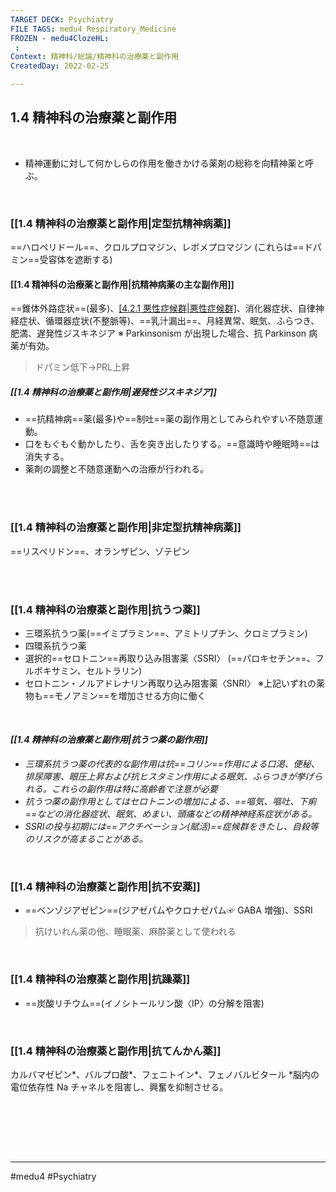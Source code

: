 ```yaml
---
TARGET DECK: Psychiatry
FILE TAGS: medu4 Respiratory_Medicine
FROZEN - medu4ClozeHL:
 : 
Context: 精神科/総論/精神科の治療薬と副作用
CreatedDay: 2022-02-25

---
```


## 1.4 精神科の治療薬と副作用

<br>

* 精神運動に対して何かしらの作用を働きかける薬剤の総称を向精神薬と呼ぶ。


<br>

### [[1.4 精神科の治療薬と副作用|定型抗精神病薬]]
==ハロペリドール==、クロルプロマジン、レボメプロマジン (これらは==ドパミン==受容体を遮断する)
<!--ID: 1646551924735-->



#### [[1.4 精神科の治療薬と副作用|抗精神病薬の主な副作用]]
==錐体外路症状==(最多)、[[4.2.1 悪性症候群|悪性症候群]](See『神経』)、消化器症状、自律神経症状、循環器症状(不整脈等)、==乳汁漏出==、月経異常、眠気、ふらつき、肥満、遅発性ジスキネジア
※ Parkinsonism が出現した場合、抗 Parkinson 病薬が有効。
>ドパミン低下→PRL上昇
<!--ID: 1646551924742-->

##### [[1.4 精神科の治療薬と副作用|遅発性ジスキネジア]]
* ==抗精神病==薬(最多)や==制吐==薬の副作用としてみられやすい不随意運動。
* 口をもぐもぐ動かしたり、舌を突き出したりする。==意識時や睡眠時==は消失する。
* 薬剤の調整と不随意運動への治療が行われる。
<!--ID: 1653205808255-->




<br><br>

### [[1.4 精神科の治療薬と副作用|非定型抗精神病薬]]
==リスペリドン==、オランザピン、ゾテピン
<!--ID: 1646551924750-->


<br><br>

### [[1.4 精神科の治療薬と副作用|抗うつ薬]]
* 三環系抗うつ薬(==イミプラミン==、アミトリプチン、クロミプラミン) 
* 四環系抗うつ薬
* 選択的==セロトニン==再取り込み阻害薬〈SSRI〉
(==パロキセチン==、フルボキサミン、セルトラリン) 
* セロトニン・ノルアドレナリン再取り込み阻害薬〈SNRI〉
※上記いずれの薬物も==モノアミン==を増加させる方向に働く
<!--ID: 1646551924758-->

<br>

#### *[[1.4 精神科の治療薬と副作用|抗うつ薬の副作用]]*
* *三環系抗うつ薬の代表的な副作用は抗==コリン==作用による口渇、便秘、排尿障害、眼圧上昇および抗ヒスタミン作用による眠気、ふらつきが挙げられる。これらの副作用は特に高齢者で注意が必要*
* *抗うつ薬の副作用としてはセロトニンの増加による、==嘔気、嘔吐、下痢==などの消化器症状、眠気、めまい、頭痛などの精神神経系症状がある。*
* *SSRIの投与初期には==アクチベーション(賦活)==症候群をきたし、自殺等のリスクが高まることがある。*
<!--ID: 1655635085183-->





<br>

### [[1.4 精神科の治療薬と副作用|抗不安薬]]
* ==ベンゾジアゼピン==(ジアゼパムやクロナゼパム☞ GABA 増強)、SSRI
>抗けいれん薬の他、睡眠薬、麻酔薬として使われる
<!--ID: 1658991814099-->



<br>

### [[1.4 精神科の治療薬と副作用|抗躁薬]]
* ==炭酸リチウム==(イノシトールリン酸〈IP〉の分解を阻害)
<!--ID: 1646551924766-->



<br>

### [[1.4 精神科の治療薬と副作用|抗てんかん薬]]
カルバマゼピン\*、バルプロ酸\*、フェニトイン\*、フェノバルビタール
\*脳内の電位依存性 Na チャネルを阻害し、興奮を抑制させる。


<br>



<br><br><br>

---
#medu4 #Psychiatry
